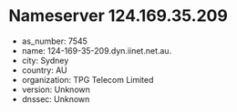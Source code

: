 # Nameserver 124.169.35.209

* as_number: 7545
* name: 124-169-35-209.dyn.iinet.net.au.
* city: Sydney
* country: AU
* organization: TPG Telecom Limited
* version: Unknown
* dnssec: Unknown
